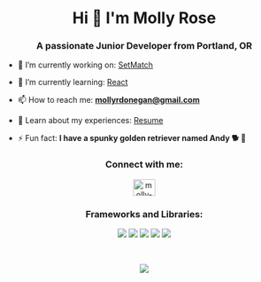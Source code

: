 <h1 align="center">Hi 👋 I'm Molly Rose</h1>
<h3 align="center">A passionate Junior Developer from Portland, OR</h3>

- 🔭 I’m currently working on: [SetMatch](https://github.com/mdonegan91/SetMatch)

- 🌱 I’m currently learning: [React](https://github.com/mdonegan91/Plantopia)

- 📫 How to reach me: **mollyrdonegan@gmail.com**

- 📄 Learn about my experiences: [Resume](https://mdonegan91.github.io/MollyRoseDonegan_Resume/)

- ⚡ Fun fact: **I have a spunky golden retriever named Andy 🐕 🎀**

<h3 align="center">Connect with me:</h3>
<p align="center">
<a href="https://linkedin.com/in/molly-rose-donegan" target="blank"><img align="center" src="https://raw.githubusercontent.com/rahuldkjain/github-profile-readme-generator/master/src/images/icons/Social/linked-in-alt.svg" alt="molly-rose-donegan" height="30" width="40" /></a>
</p>

<h3 align="center">Frameworks and Libraries:</h3>
<p align="center">
  <img src="https://img.shields.io/badge/Node.js-339933?style=for-the-badge&logo=nodedotjs&logoColor=white" />
  <img src="https://img.shields.io/badge/.NET-512BD4?style=for-the-badge&logo=dotnet&logoColor=white" />
  <img src="https://img.shields.io/badge/React-20232A?style=for-the-badge&logo=react&logoColor=61DAFB" />
  <img src="https://img.shields.io/badge/Bootstrap-563D7C?style=for-the-badge&logo=bootstrap&logoColor=white" />
  <img src="https://img.shields.io/badge/Flask-000000.svg?style=for-the-badge&logo=Flask&logoColor=white" />
</p>

<br>

<p align="center">
<a href="https://github.com/mdonegan91">
  <img align="center" src="https://github-readme-stats.vercel.app/api?username=mdonegan91&show_icons=true&bg_color=30,cc2b5e,753a88&title_color=fff&text_color=fff&icon_color=dfcfff&count_private=true&hide_title=true" />
</a>


